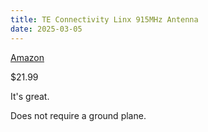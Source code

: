 ```yaml
---
title: TE Connectivity Linx 915MHz Antenna
date: 2025-03-05
---
```


[Amazon](https://a.co/d/ji3CQV9)

$21.99

It's great.

Does not require a ground plane.
